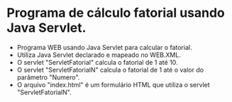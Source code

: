 # Programa de cálculo fatorial usando Java Servlet.

- Programa WEB usando Java Servlet para calcular o fatorial.
- Utiliza Java Servlet declarado e mapeado no WEB.XML.
- O servlet "ServletFatorial" calcula o fatorial de 1 até 10.
- O servlet "ServletFatorialN" calcula o fatorial de 1 até o valor do parâmetro "Numero". 
- O arquivo "index.html" é um formulário HTML que utiliza o servlet "ServletFatorialN".
